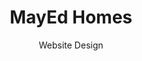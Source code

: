 ---
title: MayEd Homes
subtitle: Website Design
layout: default
modal-id: 3
img: mayed-homes.png
thumbnail: mayed-homes.png
alt: image-alt
description: Lorem ipsum dolor sit amet, usu cu alterum nominavi lobortis. At duo novum diceret. Tantas apeirian vix et, usu sanctus postulant inciderint ut, populo diceret necessitatibus in vim. Cu eum dicam feugiat noluisse.

---
